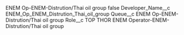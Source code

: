 <?xml version="1.0" encoding="UTF-8"?>
<CustomMetadata xmlns="http://soap.sforce.com/2006/04/metadata" xmlns:xsi="http://www.w3.org/2001/XMLSchema-instance" xmlns:xsd="http://www.w3.org/2001/XMLSchema">
    <label>ENEM Op-ENEM-Distrution/Thai oil group</label>
    <protected>false</protected>
    <values>
        <field>Developer_Name__c</field>
        <value xsi:type="xsd:string">ENEM_Op_ENEM_Distrution_Thai_oil_group</value>
    </values>
    <values>
        <field>Queue__c</field>
        <value xsi:type="xsd:string">ENEM Op-ENEM-Distrution/Thai oil group</value>
    </values>
    <values>
        <field>Role__c</field>
        <value xsi:type="xsd:string">TOP THOR ENEM Operator-ENEM-Distrution/Thai oil group</value>
    </values>
</CustomMetadata>
